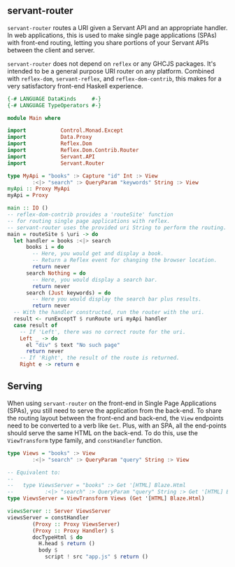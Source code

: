servant-router
---

`servant-router` routes a URI given a Servant API and an appropriate handler.
In web applications,
this is used to make single page applications (SPAs) with front-end routing,
letting you share portions of your Servant APIs between the client and server.

`servant-router` does not depend on `reflex` or any GHCJS packages.
It's intended to be a general purpose URI router on any platform.
Combined with `reflex-dom`, `servant-reflex`, and `reflex-dom-contrib`,
this makes for a very satisfactory front-end Haskell experience.

```haskell
{-# LANGUAGE DataKinds     #-}
{-# LANGUAGE TypeOperators #-}

module Main where

import           Control.Monad.Except
import           Data.Proxy
import           Reflex.Dom
import           Reflex.Dom.Contrib.Router
import           Servant.API
import           Servant.Router

type MyApi = "books" :> Capture "id" Int :> View
        :<|> "search" :> QueryParam "keywords" String :> View
myApi :: Proxy MyApi
myApi = Proxy

main :: IO ()
-- reflex-dom-contrib provides a 'routeSite' function
-- for routing single page applications with reflex.
-- servant-router uses the provided uri String to perform the routing.
main = routeSite $ \uri -> do
  let handler = books :<|> search
      books i = do
        -- Here, you would get and display a book.
        -- Return a Reflex event for changing the browser location.
        return never
      search Nothing = do
        -- Here, you would display a search bar.
        return never
      search (Just keywords) = do
        -- Here you would display the search bar plus results.
        return never
  -- With the handler constructed, run the router with the uri.
  result <- runExceptT $ runRoute uri myApi handler
  case result of
    -- If 'Left', there was no correct route for the uri.
    Left _ -> do
      el "div" $ text "No such page"
      return never
    -- If 'Right', the result of the route is returned.
    Right e -> return e
```

Serving
---

When using `servant-router` on the front-end in Single Page Applications (SPAs),
you still need to serve the application from the back-end.
To share the routing layout between the front-end and back-end,
the `View` endpoints need to be converted to a verb like `Get`.
Plus, with an SPA,
all the end-points should serve the same HTML on the back-end.
To do this, use the `ViewTransform` type family, and `constHandler` function.

```haskell
type Views = "books" :> View
        :<|> "search" :> QueryParam "query" String :> View

-- Equivalent to:
--
--   type ViewsServer = "books" :> Get '[HTML] Blaze.Html
--          :<|> "search" :> QueryParam "query" String :> Get '[HTML] Blaze.Html
type ViewsServer = ViewTransform Views (Get '[HTML] Blaze.Html)

viewsServer :: Server ViewsServer
viewsServer = constHandler
	    (Proxy :: Proxy ViewsServer)
	    (Proxy :: Proxy Handler) $
	    docTypeHtml $ do
	      H.head $ return ()
	      body $
	        script ! src "app.js" $ return ()
```